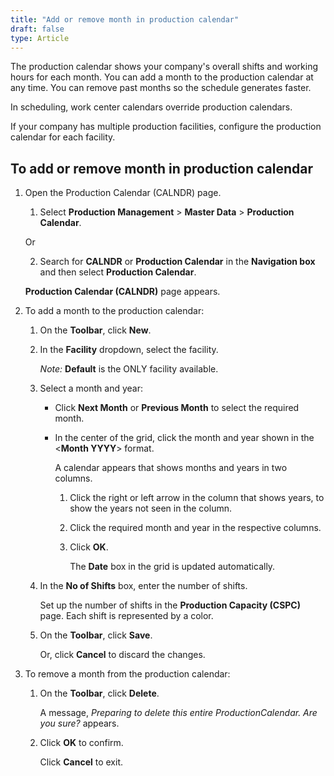 ```yaml
---
title: "Add or remove month in production calendar"
draft: false
type: Article
---
```


The production calendar shows your company's overall shifts and working hours for each month. You can add a month to the production calendar at any time. You can remove past months so the schedule generates faster.


In scheduling, work center calendars override production calendars. 

If your company has multiple production facilities, configure the production calendar for each facility.

## To add or remove month in production calendar

1. Open the Production Calendar (CALNDR) page.

    1. Select **Production Management** > **Master Data** > **Production Calendar**.

    Or

    2. Search for **CALNDR** or **Production Calendar** in the **Navigation box** and then select **Production Calendar**.

    **Production Calendar (CALNDR)**  page appears.

2. To add a month to the production calendar:

    1. On the **Toolbar**, click **New**.

    2. In the **Facility** dropdown, select the facility.

        *Note:* **Default** is the ONLY facility available.

    3. Select a month and year:

        - Click **Next Month** or **Previous Month** to select the required month.

        - In the center of the grid, click the month and year shown in the \<**Month YYYY**> format.

            A calendar appears that shows months and years in two columns.

            1. Click the right or left arrow in the column that shows years, to show the years not seen in the column.

            2. Click the required month and year in the respective columns.

            3. Click **OK**.

                The **Date** box in the grid is updated automatically.

    4. In the **No of Shifts** box, enter the number of shifts.

        Set up the number of shifts in the **Production Capacity (CSPC)** page. Each shift is represented by a color.

    5. On the **Toolbar**, click **Save**.

        Or, click **Cancel** to discard the changes.

3. To remove a month from the production calendar:

    1. On the **Toolbar**, click **Delete**.

        A message, *Preparing to delete this entire ProductionCalendar. Are you sure?* appears.

    2. Click **OK** to confirm.

        Click **Cancel** to exit.

​